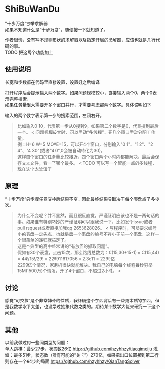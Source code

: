 # ShiBuWanDu
”十步万度“穷举求解器   
如果不知道什么是“十步万度”，随便搜一下就知道了。   
   
作者很懒，没有写不规则形状的求解器以及指定开局的求解器，应该也就是几行代码的事。   
TODO 把这两个功能加上
   
## 使用说明
长宽和步数都在代码里直接设置，设置好之后编译   
   
打开程序后会提示输入两个数字。如果问题规模较小，直接输入两个0。两个0表示完整搜索。   
如果任务量很大需要开多个窗口并行，才需要考虑那两个数字。具体说明如下   

输入的两个数字表示第一步的搜索范围，左闭右开。   
>比如输入0 10，代表第一步从0搜到9。如果第二个数字是0，代表搜到最后一个。  < 
问题规模较大时，可以手动“多线程”，开几个窗口手动分配工作量。   
>例：H=6 W=5 MOVE=15，可以开4个窗口，分别输入"0 1"、"1 2"、"2 4"、"4 30"(或者"4 0",0会被自动转化为30)。   
这样四个窗口的任务量比较接近，四个窗口两个小时内都能解决。最后会保存文本文件，看一下哪个最多。   <
TODO 可以写一个智能一点的多线程，现在这个太笨蛋了   
   
## 原理
“十步万度”的步骤任意交换后结果不变，因此最终结果只取决于每个表盘点了多少次。
>为什么不变呢？并不显然，而且很反直觉，严谨证明应该也不是一两句话的事。如果谁有特别巧妙的严谨证明可以跟我说一下，比如发个issue或者pull request或者直接加我qq 2658628026。  <
写程序时，可以要求编号小的表盘一定先点，也就是后一个表盘的编号不得小于前一个表盘，这样一个很简单的递归就搞定了。   
这是个典型的高中经常讲的“有放回的抓取问题”。   
>假如有30个表盘，点击15次，那么路线总数为：C(15,30+15-1) = C(15,44) = 44!/15!/29! = 229911617056 = 2.3e11 = 2299亿   
2299亿个情况，家用机很快就能解决。我自己的电脑每个线程每秒穷举15M(1500万)个情况，开了4个窗口，不超过2小时。    <

## 讨论
感觉“可交换”是个非常神奇的性质，我怀疑这个东西背后有一些更本质的东西，但是我数学水平太差，也没学过抽象代数之类的。期待某个数学大佬来研究一下这个问题。

## 其他
以前我做过的一些同类型的问题：   
单人跳棋：最少27步，状态数26亿  https://github.com/hzyhhzy/tiaoqimeiju
浅塘：最多51步，状态数（所有可能的“关卡”）270亿，如果把出口位置挪到第二行则存在一个64步的局面    https://github.com/hzyhhzy/QianTangSolver


